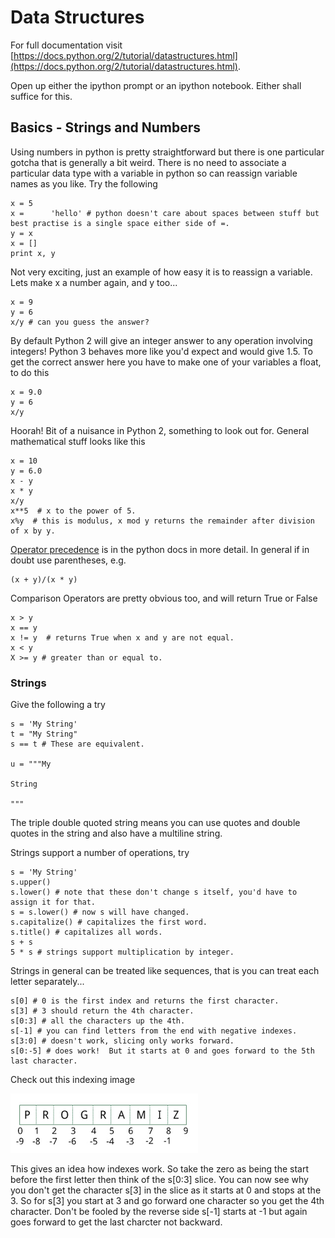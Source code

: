 # Data Structures

For full documentation visit [https://docs.python.org/2/tutorial/datastructures.html](https://docs.python.org/2/tutorial/datastructures.html).

Open up either the ipython prompt or an ipython notebook.  Either shall suffice for this.

## Basics - Strings and Numbers
Using numbers in python is pretty straightforward but there is one particular gotcha that is generally a bit weird.  There is no need to associate a particular data type with a variable in python so can reassign variable names as you like.  Try the following

    x = 5
    x =      'hello' # python doesn't care about spaces between stuff but best practise is a single space either side of =.
    y = x 
    x = []
    print x, y

Not very exciting, just an example of how easy it is to reassign a variable.  Lets make x a number again, and y too...  

    x = 9
    y = 6
    x/y # can you guess the answer?

By default Python 2 will give an integer answer to any operation involving integers!  Python 3 behaves more like you'd expect and would give 1.5.  To get the correct answer here you have to make one of your variables a float, to do this

    x = 9.0
    y = 6
    x/y 

Hoorah!  Bit of a nuisance in Python 2, something to look out for.  General mathematical stuff looks like this

    x = 10 
    y = 6.0
    x - y 
    x * y
    x/y 
    x**5  # x to the power of 5.
    x%y  # this is modulus, x mod y returns the remainder after division of x by y.

[Operator precedence](https://docs.python.org/2/reference/expressions.html#operator-precedence) is in the python docs in more detail.  In general if in doubt use parentheses, e.g.

    (x + y)/(x * y)

Comparison Operators are pretty obvious too, and will return True or False

    x > y 
    x == y
    x != y  # returns True when x and y are not equal.
    x < y
    X >= y # greater than or equal to.

### Strings

Give the following a try

    s = 'My String'
    t = "My String"
    s == t # These are equivalent.

    u = """My 

    String 

    """
The triple double quoted string means you can use quotes and double quotes in the string and also have a multiline string.

Strings support a number of operations, try

    s = 'My String'
    s.upper()
    s.lower() # note that these don't change s itself, you'd have to assign it for that.
    s = s.lower() # now s will have changed.
    s.capitalize() # capitalizes the first word.
    s.title() # capitalizes all words.
    s + s
    5 * s # strings support multiplication by integer.

Strings in general can be treated like sequences, that is you can treat each letter separately...

    s[0] # 0 is the first index and returns the first character.
    s[3] # 3 should return the 4th character.
    s[0:3] # all the characters up the 4th.
    s[-1] # you can find letters from the end with negative indexes.
    s[3:0] # doesn't work, slicing only works forward.
    s[0:-5] # does work!  But it starts at 0 and goes forward to the 5th last character.

Check out this indexing image

![indexes pic](../images/indexes.png)

This gives an idea how indexes work.  So take the zero as being the start before the first letter then think of the s[0:3] slice.  You can now see why you don't get the character s[3] in the slice as it starts at 0 and stops at the 3.  So for s[3] you start at 3 and go forward one character so you get the 4th character.  Don't be fooled by the reverse side s[-1] starts at -1 but again goes forward to get the last charcter not backward.


